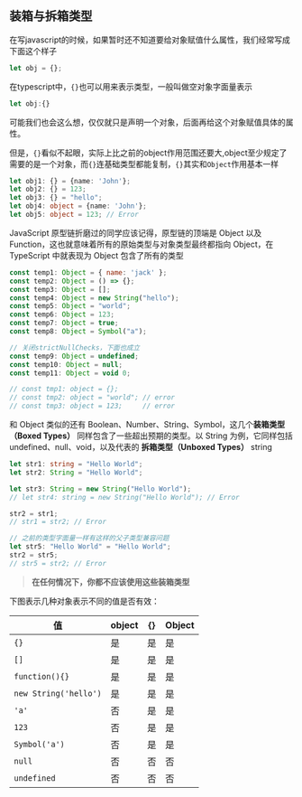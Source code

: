 ## 装箱与拆箱类型

在写javascript的时候，如果暂时还不知道要给对象赋值什么属性，我们经常写成下面这个样子

```javascript
let obj = {};
```

在typescript中，`{}`也可以用来表示类型，一般叫做空对象字面量表示

```javascript
let obj:{}
```

可能我们也会这么想，仅仅就只是声明一个对象，后面再给这个对象赋值具体的属性。

但是，`{}`看似不起眼，实际上比之前的object作用范围还要大,object至少规定了需要的是一个对象，而`{}`连基础类型都能复制，`{}`其实和`Object`作用基本一样

```typescript
let obj1: {} = {name: 'John'};
let obj2: {} = 123;
let obj3: {} = "hello";
let obj4: object = {name: 'John'};
let obj5: object = 123; // Error
```

JavaScript 原型链折磨过的同学应该记得，原型链的顶端是 Object 以及 Function，这也就意味着所有的原始类型与对象类型最终都指向 Object，在 TypeScript 中就表现为 Object 包含了所有的类型

```javascript
const temp1: Object = { name: 'jack' };
const temp2: Object = () => {};
const temp3: Object = [];
const temp4: Object = new String("hello");
const temp5: Object = "world";
const temp6: Object = 123;
const temp7: Object = true;
const temp8: Object = Symbol("a");

// 关闭strictNullChecks，下面也成立
const temp9: Object = undefined;
const temp10: Object = null;
const temp11: Object = void 0;

// const tmp1: object = {};
// const tmp2: object = "world"; // error
// const tmp3: object = 123;     // error
```

和 Object 类似的还有 Boolean、Number、String、Symbol，这几个**装箱类型（Boxed Types）** 同样包含了一些超出预期的类型。以 String 为例，它同样包括 undefined、null、void，以及代表的 **拆箱类型（Unboxed Types）** string

```typescript
let str1: string = "Hello World";
let str2: String = "Hello World";

let str3: String = new String("Hello World");
// let str4: string = new String("Hello World"); // Error

str2 = str1;
// str1 = str2; // Error

// 之前的类型字面量一样有这样的父子类型兼容问题
let str5: "Hello World" = "Hello World";
str2 = str5;
// str5 = str2; // Error
```

> **在任何情况下，你都不应该使用这些装箱类型**

下图表示几种对象表示不同的值是否有效：

| 值                    | object | {}   | Object |
| --------------------- | ------ | ---- | ------ |
| `{}`                  | 是     | 是   | 是     |
| `[]`                  | 是     | 是   | 是     |
| `function(){}`        | 是     | 是   | 是     |
| `new String('hello')` | 是     | 是   | 是     |
| `'a'`                 | 否     | 是   | 是     |
| `123`                 | 否     | 是   | 是     |
| `Symbol('a')`         | 否     | 是   | 是     |
| `null`                | 否     | 否   | 否     |
| `undefined`           | 否     | 否   | 否     |
